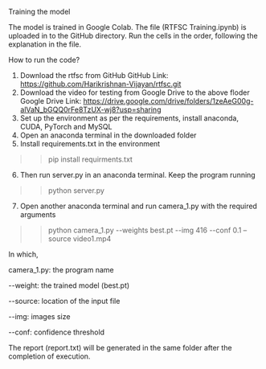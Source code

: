 Training the model

The model is trained in Google Colab. The file (RTFSC Training.ipynb) is uploaded in to the GitHub directory. Run the cells in the order, following the explanation in the file.
    
How to run the code?

1.	Download the rtfsc from GitHub
GitHub Link: https://github.com/Harikrishnan-Vijayan/rtfsc.git
2.	Download the video for testing from Google Drive to the above floder
Google Drive Link: https://drive.google.com/drive/folders/1zeAeG00g-alVaN_bGQQ0rFe8TzUX-wj8?usp=sharing
3.	Set up the environment as per the requirements, install anaconda, CUDA, PyTorch and MySQL
4.	Open an anaconda terminal in the downloaded folder
5.	Install requirements.txt in the environment
>>pip install requirments.txt
6.	Then run server.py in an anaconda terminal. Keep the program running
>>python server.py
7.	Open another anaconda terminal and run camera_1.py with the required arguments
>> python camera_1.py --weights best.pt --img 416 --conf 0.1 –source video1.mp4

In which,

camera_1.py: the program name

--weight: the trained model (best.pt)

--source: location of the input file

--img: images size

--conf: confidence threshold

The report (report.txt) will be generated in the same folder after the completion of execution.
